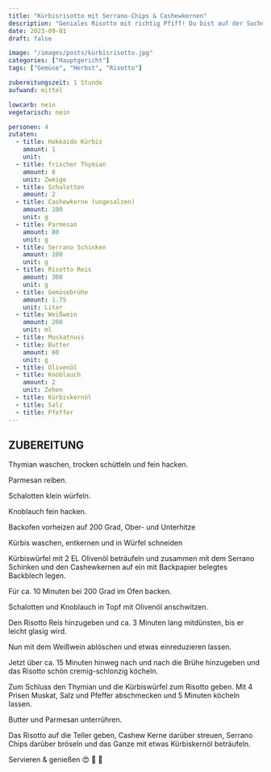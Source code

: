 ```yaml
---
title: "Kürbisrisotto mit Serrano-Chips & Cashewkernen"
description: "Geniales Risotto mit richtig Pfiff! Du bist auf der Suche nach neuen Ideen für die Verarbeitung der Kürbisse in deiner Küche? Probier's mal hiermit!"
date: 2023-09-01
draft: false

image: "/images/posts/kürbisrisotto.jpg"
categories: ["Hauptgericht"]
tags: ["Gemüse", "Herbst", "Risotto"]

zubereitungszeit: 1 Stunde
aufwand: mittel

lowcarb: nein
vegetarisch: nein

personen: 4
zutaten:
  - title: Hokkaido Kürbis
    amount: 1
    unit:
  - title: frischer Thymian
    amount: 8
    unit: Zweige
  - title: Schalotten
    amount: 2
  - title: Cashewkerne (ungesalzen)
    amount: 100
    unit: g
  - title: Parmesan
    amount: 80
    unit: g
  - title: Serrano Schinken
    amount: 100
    unit: g
  - title: Risotto Reis
    amount: 300
    unit: g
  - title: Gemüsebrühe
    amount: 1.75
    unit: Liter
  - title: Weißwein
    amount: 200
    unit: ml
  - title: Muskatnuss
  - title: Butter
    amount: 60
    unit: g
  - title: Olivenöl
  - title: Knoblauch
    amount: 2
    unit: Zehen
  - title: Kürbiskernöl
  - title: Salz
  - title: Pfeffer
---
```


## ZUBEREITUNG

Thymian waschen, trocken schütteln und fein hacken.

Parmesan reiben.

Schalotten klein würfeln.

Knoblauch fein hacken.

Backofen vorheizen auf 200 Grad, Ober- und Unterhitze

Kürbis waschen, entkernen und in Würfel schneiden

Kürbiswürfel mit 2 EL Olivenöl beträufeln und zusammen mit dem Serrano Schinken
und den Cashewkernen auf ein mit Backpapier belegtes Backblech legen.

Für ca. 10 Minuten bei 200 Grad im Ofen backen.

Schalotten und Knoblauch in Topf mit Olivenöl anschwitzen.

Den Risotto Reis hinzugeben und ca. 3 Minuten lang mitdünsten, bis er leicht
glasig wird.

Nun mit dem Weißwein ablöschen und etwas einreduzieren lassen.

Jetzt über ca. 15 Minuten hinweg nach und nach die Brühe hinzugeben und das
Risotto schön cremig-schlonzig köcheln.

Zum Schluss den Thymian und die Kürbiswürfel zum Risotto geben.
Mit 4 Prisen Muskat, Salz und Pfeffer abschmecken und 5 Minuten köcheln lassen.

Butter und Parmesan unterrühren.

Das Risotto auf die Teller geben, Cashew Kerne darüber streuen, Serrano Chips
darüber bröseln und das Ganze mit etwas Kürbiskernöl beträufeln.

Servieren & genießen 😍 🎃 🥓
